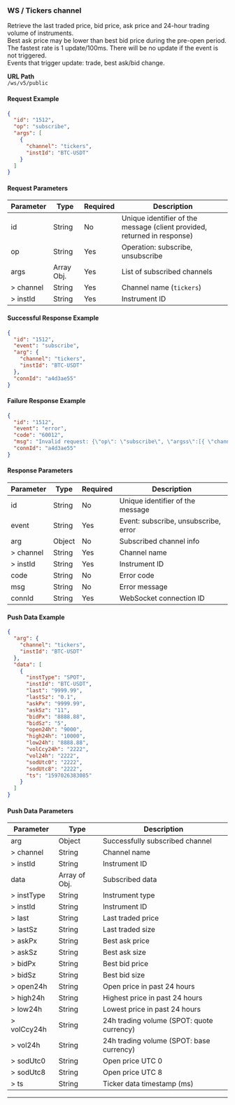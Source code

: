 ### WS / Tickers channel

Retrieve the last traded price, bid price, ask price and 24-hour trading volume of instruments.  
Best ask price may be lower than best bid price during the pre-open period.  
The fastest rate is 1 update/100ms. There will be no update if the event is not triggered.  
Events that trigger update: trade, best ask/bid change.

**URL Path**  
`/ws/v5/public`

#### Request Example

```json
{
  "id": "1512",
  "op": "subscribe",
  "args": [
    {
      "channel": "tickers",
      "instId": "BTC-USDT"
    }
  ]
}
```

#### Request Parameters

| Parameter | Type       | Required | Description                                                                    |
| --------- | ---------- | -------- | ------------------------------------------------------------------------------ |
| id        | String     | No       | Unique identifier of the message (client provided, returned in response)       |
| op        | String     | Yes      | Operation: subscribe, unsubscribe                                              |
| args      | Array Obj. | Yes      | List of subscribed channels                                                    |
| > channel | String     | Yes      | Channel name (`tickers`)                                                       |
| > instId  | String     | Yes      | Instrument ID                                                                 |

#### Successful Response Example

```json
{
  "id": "1512",
  "event": "subscribe",
  "arg": {
    "channel": "tickers",
    "instId": "BTC-USDT"
  },
  "connId": "a4d3ae55"
}
```

#### Failure Response Example

```json
{
  "id": "1512",
  "event": "error",
  "code": "60012",
  "msg": "Invalid request: {\"op\": \"subscribe\", \"argss\":[{ \"channel\" : \"tickers\", \"instId\" : \"LTC-USD-200327\"}]}",
  "connId": "a4d3ae55"
}
```

#### Response Parameters

| Parameter | Type   | Required | Description                       |
|-----------|--------|----------|---------------------------------|
| id        | String | No       | Unique identifier of the message|
| event     | String | Yes      | Event: subscribe, unsubscribe, error |
| arg       | Object | No       | Subscribed channel info          |
| > channel | String | Yes      | Channel name                    |
| > instId  | String | Yes      | Instrument ID                  |
| code      | String | No       | Error code                    |
| msg       | String | No       | Error message                 |
| connId    | String | Yes      | WebSocket connection ID         |

#### Push Data Example

```json
{
  "arg": {
    "channel": "tickers",
    "instId": "BTC-USDT"
  },
  "data": [
    {
      "instType": "SPOT",
      "instId": "BTC-USDT",
      "last": "9999.99",
      "lastSz": "0.1",
      "askPx": "9999.99",
      "askSz": "11",
      "bidPx": "8888.88",
      "bidSz": "5",
      "open24h": "9000",
      "high24h": "10000",
      "low24h": "8888.88",
      "volCcy24h": "2222",
      "vol24h": "2222",
      "sodUtc0": "2222",
      "sodUtc8": "2222",
      "ts": "1597026383085"
    }
  ]
}
```

#### Push Data Parameters

| Parameter  | Type           | Description                                              |
|------------|----------------|----------------------------------------------------------|
| arg        | Object         | Successfully subscribed channel                           |
| > channel  | String         | Channel name                                             |
| > instId   | String         | Instrument ID                                            |
| data       | Array of Obj.  | Subscribed data                                          |
| > instType | String         | Instrument type                                         |
| > instId   | String         | Instrument ID                                          |
| > last     | String         | Last traded price                                      |
| > lastSz   | String         | Last traded size                                      |
| > askPx    | String         | Best ask price                                        |
| > askSz    | String         | Best ask size                                        |
| > bidPx    | String         | Best bid price                                       |
| > bidSz    | String         | Best bid size                                       |
| > open24h  | String         | Open price in past 24 hours                          |
| > high24h  | String         | Highest price in past 24 hours                       |
| > low24h   | String         | Lowest price in past 24 hours                        |
| > volCcy24h| String         | 24h trading volume (SPOT: quote currency)           |
| > vol24h   | String         | 24h trading volume (SPOT: base currency)            |
| > sodUtc0  | String         | Open price UTC 0                                     |
| > sodUtc8  | String         | Open price UTC 8                                     |
| > ts       | String         | Ticker data timestamp (ms)                           |

***
